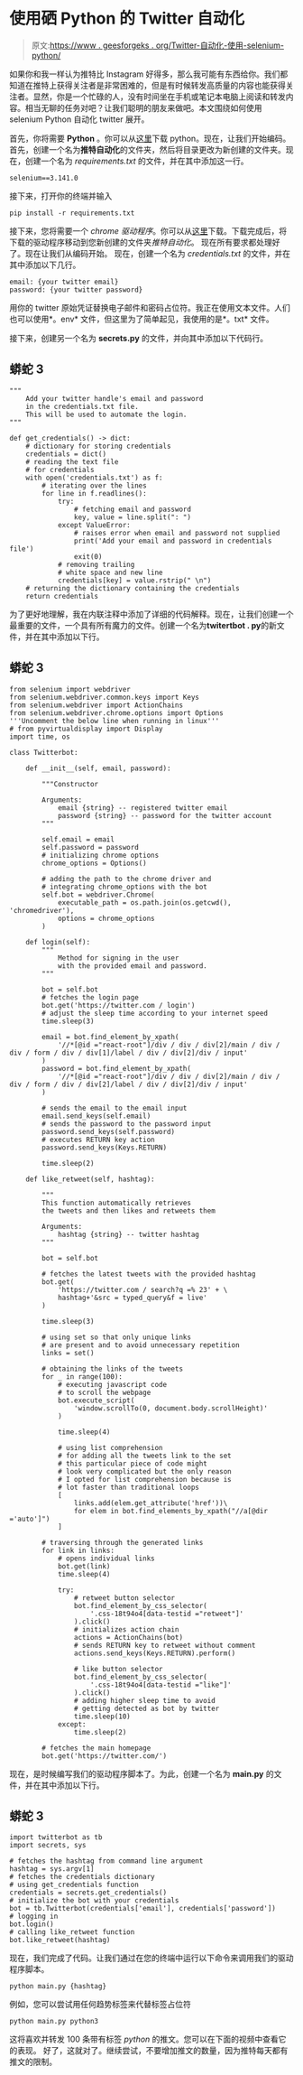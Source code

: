 # 使用硒 Python 的 Twitter 自动化

> 原文:[https://www . geesforgeks . org/Twitter-自动化-使用-selenium-python/](https://www.geeksforgeeks.org/twitter-automation-using-selenium-python/)

如果你和我一样认为推特比 Instagram 好得多，那么我可能有东西给你。我们都知道在推特上获得关注者是非常困难的，但是有时候转发高质量的内容也能获得关注者。显然，你是一个忙碌的人，没有时间坐在手机或笔记本电脑上阅读和转发内容。相当无聊的任务对吧？让我们聪明的朋友来做吧。本文围绕如何使用 selenium Python 自动化 twitter 展开。

首先，你将需要 **Python** 。你可以从[这里](https://www.python.org/downloads/)下载 python。现在，让我们开始编码。首先，创建一个名为**推特自动化**的文件夹，然后将目录更改为新创建的文件夹。现在，创建一个名为 *requirements.txt* 的文件，并在其中添加这一行。

```
selenium==3.141.0
```

接下来，打开你的终端并输入

```
pip install -r requirements.txt
```

接下来，您将需要一个 *chrome 驱动程序*。你可以从[这里](https://chromedriver.chromium.org/downloads)下载。下载完成后，将下载的驱动程序移动到您新创建的文件夹*推特自动化*。
现在所有要求都处理好了。现在让我们从编码开始。
现在，创建一个名为 *credentials.txt* 的文件，并在其中添加以下几行。

```
email: {your twitter email}
password: {your twitter password}
```

用你的 twitter 原始凭证替换电子邮件和密码占位符。我正在使用文本文件。人们也可以使用*。env* 文件，但这里为了简单起见，我使用的是*。txt* 文件。

接下来，创建另一个名为 **secrets.py** 的文件，并向其中添加以下代码行。

## 蟒蛇 3

```
"""
    Add your twitter handle's email and password
    in the credentials.txt file.
    This will be used to automate the login.
"""

def get_credentials() -> dict:
    # dictionary for storing credentials
    credentials = dict()
    # reading the text file
    # for credentials
    with open('credentials.txt') as f:
        # iterating over the lines
        for line in f.readlines():
            try:
                # fetching email and password
                key, value = line.split(": ")
            except ValueError:
                # raises error when email and password not supplied
                print('Add your email and password in credentials file')
                exit(0)
            # removing trailing
            # white space and new line
            credentials[key] = value.rstrip(" \n")
    # returning the dictionary containing the credentials
    return credentials
```

为了更好地理解，我在内联注释中添加了详细的代码解释。现在，让我们创建一个最重要的文件，一个具有所有魔力的文件。创建一个名为**twitertbot . py**的新文件，并在其中添加以下行。

## 蟒蛇 3

```
from selenium import webdriver
from selenium.webdriver.common.keys import Keys
from selenium.webdriver import ActionChains
from selenium.webdriver.chrome.options import Options
'''Uncomment the below line when running in linux'''
# from pyvirtualdisplay import Display
import time, os

class Twitterbot:

    def __init__(self, email, password):

        """Constructor

        Arguments:
            email {string} -- registered twitter email
            password {string} -- password for the twitter account
        """

        self.email = email
        self.password = password
        # initializing chrome options
        chrome_options = Options()

        # adding the path to the chrome driver and
        # integrating chrome_options with the bot
        self.bot = webdriver.Chrome(
            executable_path = os.path.join(os.getcwd(), 'chromedriver'),
            options = chrome_options
        )

    def login(self):
        """
            Method for signing in the user
            with the provided email and password.
        """

        bot = self.bot
        # fetches the login page
        bot.get('https://twitter.com / login')
        # adjust the sleep time according to your internet speed
        time.sleep(3)

        email = bot.find_element_by_xpath(
            '//*[@id ="react-root"]/div / div / div[2]/main / div / div / form / div / div[1]/label / div / div[2]/div / input'
        )
        password = bot.find_element_by_xpath(
            '//*[@id ="react-root"]/div / div / div[2]/main / div / div / form / div / div[2]/label / div / div[2]/div / input'
        )

        # sends the email to the email input
        email.send_keys(self.email)
        # sends the password to the password input
        password.send_keys(self.password)
        # executes RETURN key action
        password.send_keys(Keys.RETURN)

        time.sleep(2)

    def like_retweet(self, hashtag):

        """
        This function automatically retrieves
        the tweets and then likes and retweets them

        Arguments:
            hashtag {string} -- twitter hashtag
        """

        bot = self.bot

        # fetches the latest tweets with the provided hashtag
        bot.get(
            'https://twitter.com / search?q =% 23' + \
            hashtag+'&src = typed_query&f = live'
        )

        time.sleep(3)

        # using set so that only unique links
        # are present and to avoid unnecessary repetition
        links = set()

        # obtaining the links of the tweets
        for _ in range(100):
            # executing javascript code
            # to scroll the webpage
            bot.execute_script(
                'window.scrollTo(0, document.body.scrollHeight)'
            )

            time.sleep(4)

            # using list comprehension
            # for adding all the tweets link to the set
            # this particular piece of code might
            # look very complicated but the only reason
            # I opted for list comprehension because is
            # lot faster than traditional loops
            [
                links.add(elem.get_attribute('href'))\
                for elem in bot.find_elements_by_xpath("//a[@dir ='auto']")
            ]

        # traversing through the generated links
        for link in links:
            # opens individual links
            bot.get(link)
            time.sleep(4)

            try:
                # retweet button selector
                bot.find_element_by_css_selector(
                    '.css-18t94o4[data-testid ="retweet"]'
                ).click()
                # initializes action chain
                actions = ActionChains(bot)
                # sends RETURN key to retweet without comment
                actions.send_keys(Keys.RETURN).perform()

                # like button selector
                bot.find_element_by_css_selector(
                    '.css-18t94o4[data-testid ="like"]'
                ).click()
                # adding higher sleep time to avoid
                # getting detected as bot by twitter
                time.sleep(10)
            except:
                time.sleep(2)

        # fetches the main homepage
        bot.get('https://twitter.com/')
```

现在，是时候编写我们的驱动程序脚本了。为此，创建一个名为 **main.py** 的文件，并在其中添加以下行。

## 蟒蛇 3

```
import twitterbot as tb
import secrets, sys

# fetches the hashtag from command line argument
hashtag = sys.argv[1]
# fetches the credentials dictionary
# using get_credentials function
credentials = secrets.get_credentials()
# initialize the bot with your credentials
bot = tb.Twitterbot(credentials['email'], credentials['password'])
# logging in
bot.login()
# calling like_retweet function
bot.like_retweet(hashtag)
```

现在，我们完成了代码。让我们通过在您的终端中运行以下命令来调用我们的驱动程序脚本。

```
python main.py {hashtag}
```

例如，您可以尝试用任何趋势标签来代替标签占位符

```
python main.py python3
```

这将喜欢并转发 100 条带有标签 *python* 的推文。您可以在下面的视频中查看它的表现。
好了，这就对了。继续尝试，不要增加推文的数量，因为推特每天都有推文的限制。